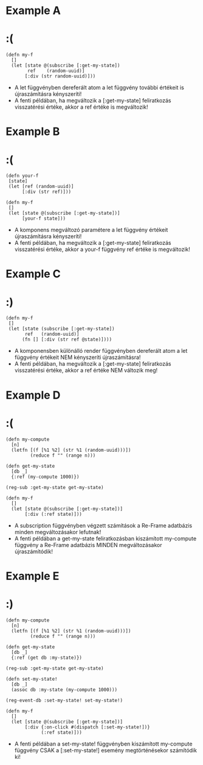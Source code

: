 
# Example A  
# :(

```
(defn my-f
  []
  (let [state @(subscribe [:get-my-state])
        ref    (random-uuid)]
       [:div (str random-uuid)]))
 ```

- A let függvényben dereferált atom a let függvény további értékeit is újraszámításra kényszeríti!
- A fenti példában, ha megváltozik a [:get-my-state] feliratkozás visszatérési értéke, akkor a ref
  értéke is megváltozik!



# Example B
# :(

 ```
(defn your-f
  [state]
  (let [ref (random-uuid)]
       [:div (str ref)]))

(defn my-f
  []
  (let [state @(subscribe [:get-my-state])]
       [your-f state]))           
```

- A komponens megváltozó paramétere a let függvény értékeit újraszámításra kényszeríti!
- A fenti példában, ha megváltozik a [:get-my-state] feliratkozás visszatérési értéke, akkor
  a your-f függvény ref értéke is megváltozik!



# Example C
# :)

 ```
(defn my-f
  []
  (let [state (subscribe [:get-my-state])
        ref   (random-uuid)]
       (fn [] [:div (str ref @state)])))           
```

- A komponensben különálló render függvényben dereferált atom a let függvény értékeit NEM kényszeríti
  újraszámításra!
- A fenti példában, ha megváltozik a [:get-my-state] feliratkozás visszatérési értéke, akkor a ref
  értéke NEM változik meg!



# Example D
# :(

```
(defn my-compute
  [n]
  (letfn [(f [%1 %2] (str %1 (random-uuid)))])
         (reduce f "" (range n)))

(defn get-my-state
  [db _]
  {:ref (my-compute 1000)})

(reg-sub :get-my-state get-my-state)  

(defn my-f
  []
  (let [state @(subscribe [:get-my-state])]
       [:div (:ref state)]))
```

- A subscription függvényben végzett számítások a Re-Frame adatbázis minden megváltozásakor lefutnak!
- A fenti példában a get-my-state feliratkozásban kiszámított my-compute függvény a Re-Frame adatbázis
  MINDEN megváltozásakor újraszámítódik!



# Example E
# :)

```
(defn my-compute
  [n]
  (letfn [(f [%1 %2] (str %1 (random-uuid)))])
         (reduce f "" (range n)))

(defn get-my-state
  [db _]
  {:ref (get db :my-state)})

(reg-sub :get-my-state get-my-state)          

(defn set-my-state!
  [db _]
  (assoc db :my-state (my-compute 1000)))

(reg-event-db :set-my-state! set-my-state!)  

(defn my-f
  []
  (let [state @(subscribe [:get-my-state])]
       [:div {:on-click #(dispatch [:set-my-state!])}
             (:ref state)]))
```

- A fenti példában a set-my-state! függvényben kiszámított my-compute függvény CSAK a [:set-my-state!]
  esemény megtörténésekor számítódik ki!
